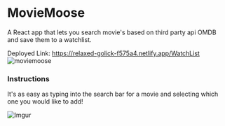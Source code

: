 # MovieMoose

A React app that lets you search movie's based on third party api OMDB and save them to a watchlist.

Deployed Link: https://relaxed-golick-f575a4.netlify.app/WatchList
![moviemoose](https://i.imgur.com/Rc6Hp11.png)

### Instructions
It's as easy as typing into the search bar for a movie and selecting which one you would like to add!

![Imgur](https://i.imgur.com/fYH513b.png)